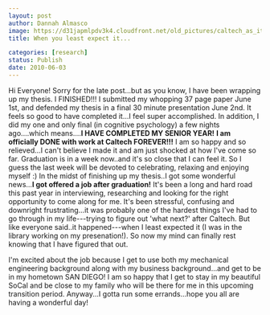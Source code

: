 ```yaml
---
layout: post
author: Dannah Almasco
image: https://d31japmlpdv3k4.cloudfront.net/old_pictures/caltech_as_it_happens/6a0105349b8251970b0133efbfbab9970b.jpg
title: When you least expect it...

categories: [research]
status: Publish
date: 2010-06-03
---
```



Hi Everyone!
Sorry for the late post...but as you know, I have been wrapping up my thesis. I FINISHED!!! I submitted my whopping 37 page paper June 1st, and defended my thesis in a final 30 minute presentation June 2nd. 
It feels so good to have completed it...I feel super accomplished. In addition, I did my one and only final (in cognitive psychology) a few nights ago....which means....**I HAVE COMPLETED MY SENIOR YEAR!**
**I am officially DONE with work at Caltech FOREVER!!!** I am so happy and so relieved...I can't believe I made it and am just shocked at how I've come so far. Graduation is in a week now..and it's so close that I can feel it. So I guess the last week will be devoted to celebrating, relaxing and enjoying myself :)
In the midst of finishing up my thesis..I got some wonderful news...**I got offered a job after graduation!** It's been a long and hard road this past year in interviewing, researching and looking for the right opportunity to come along for me. It's been stressful, confusing and downright frustrating...it was probably one of the hardest things I've had to go through in my life---trying to figure out 'what next?' after Caltech. But like everyone said..it happened---when I least expected it (I was in the library working on my presenation!). So now my mind can finally rest knowing that I have figured that out.

I'm excited about the job because I get to use both my mechanical engineering background along with my business background...and get to be in my hometown SAN DIEGO! I am so happy that I get to stay in my beautiful SoCal and be close to my family who will be there for me in this upcoming transition period. 
Anyway...I gotta run some errands...hope you all are having a wonderful day!

